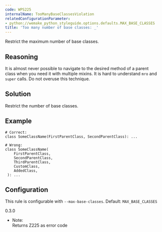 ```yaml
---
code: WPS225
internalName: TooManyBaseClassesViolation
relatedConfigurationParameter:
- python://wemake_python_styleguide.options.defaults.MAX_BASE_CLASSES
title: 'Too many number of base classes: _'
---
```


Restrict the maximum number of base classes.

## Reasoning
It is almost never possible to navigate to the desired method of a
parent class when you need it with multiple mixins. It is hard to
understand `mro` and `super` calls. Do not overuse this technique.

## Solution
Restrict the number of base classes.

## Example

    # Correct:
    class SomeClassName(FirstParentClass, SecondParentClass): ...
    
    # Wrong:
    class SomeClassName(
        FirstParentClass,
        SecondParentClass,
        ThirdParentClass,
        CustomClass,
        AddedClass,
     ): ...

## Configuration
This rule is configurable with `--max-base-classes`. Default:
`MAX_BASE_CLASSES`

<div class="versionadded">

0.3.0

</div>

  - Note:  
    Returns Z225 as error code